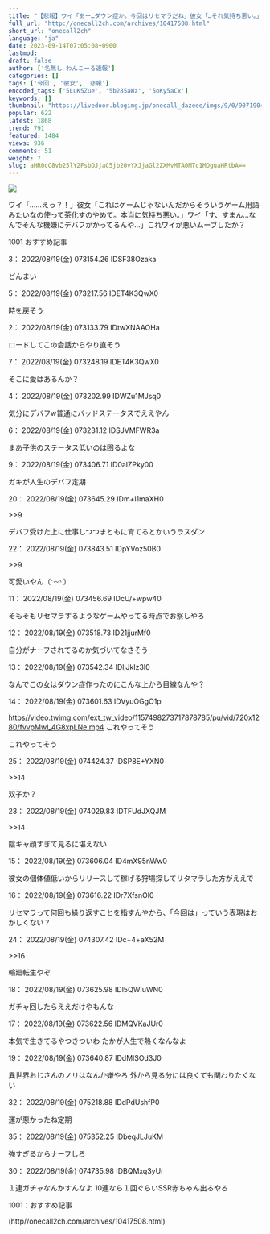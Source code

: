 ```yaml
---
title: "【悲報】ワイ「あー…ダウン症か。今回はリセマラだね」彼女「…それ気持ち悪い。」 "
full_url: "http://onecall2ch.com/archives/10417508.html"
short_url: "onecall2ch"
language: "ja"
date: 2023-09-14T07:05:08+0900
lastmod: 
draft: false
author: ['名無し わんこーる速報']
categories: []
tags: ['今回', '彼女', '悲報']
encoded_tags: ['5LuK5Zue', '5b285aWz', '5oKy5aCx']
keywords: []
thumbnail: "https://livedoor.blogimg.jp/onecall_dazeee/imgs/9/0/90719048.jpg"
popular: 622
latest: 1868
trend: 791
featured: 1484
views: 936
comments: 51
weight: 7
slug: aHR0cC8vb25lY2FsbDJjaC5jb20vYXJjaGl2ZXMvMTA0MTc1MDguaHRtbA==
---
```


![](https://livedoor.blogimg.jp/onecall_dazeee/imgs/9/0/90719048.jpg)

<div><p>ワイ「……えっ？！」彼女「これはゲームじゃないんだからそういうゲーム用語みたいなの使って茶化すのやめて。本当に気持ち悪い。」ワイ「す、すまん…なんでそんな機嫌にデバフかかってるんや…」これワイが悪いムーブしたか？</p> <p class='name2'> 1001 おすすめ記事</p> <p class='name2'>3： 2022/08/19(金) 073154.26 IDSF38Ozaka</p><p class='onecall'> どんまい </p> <p class='name2'>5： 2022/08/19(金) 073217.56 IDET4K3QwX0</p><p class='onecall'> 時を戻そう </p> <p class='name2'>2： 2022/08/19(金) 073133.79 IDtwXNAAOHa</p><p class='onecall'> ロードしてこの会話からやり直そう </p> <p class='name2'>7： 2022/08/19(金) 073248.19 IDET4K3QwX0</p><p class='onecall'> そこに愛はあるんか？ </p> <p class='name2'>4： 2022/08/19(金) 073202.99 IDWZu1MJsq0</p><p class='onecall'> 気分にデバフw普通にバッドステータスでええやん </p> <p class='name2'>6： 2022/08/19(金) 073231.12 IDSJVMFWR3a</p><p class='onecall'> まあ子供のステータス低いのは困るよな </p> <p class='name2'>9： 2022/08/19(金) 073406.71 ID0alZPky00</p><p class='onecall'> ガキが人生のデバフ定期 </p> <p class='name2'>20： 2022/08/19(金) 073645.29 IDm+l1maXH0</p><p class='onecall'> <p class='anchor'>>>9</p> デバフ受けた上に仕事しつつまともに育てるとかいうラスダン </p> <p class='name2'>22： 2022/08/19(金) 073843.51 IDpYVoz50B0</p><p class='onecall'> <p class='anchor'>>>9</p> 可愛いやん︎（◜𖥦◝ ） </p> <p class='name2'>11： 2022/08/19(金) 073456.69 IDcU/+wpw40</p><p class='onecall'> そもそもリセマラするようなゲームやってる時点でお察しやろ </p> <p class='name2'>12： 2022/08/19(金) 073518.73 ID21jjurMf0</p><p class='onecall'> 自分がナーフされてるのか気づいてなさそう </p> <p class='name2'>13： 2022/08/19(金) 073542.34 IDljJkIz3I0</p><p class='onecall'> なんでこの女はダウン症作ったのにこんな上から目線なんや？ </p> <p class='name2'>14： 2022/08/19(金) 073601.63 IDVyuOGgO1p</p><a href='https//video.twimg.com/ext_tw_video/1157498273717878785/pu/vid/720x1280/fvvpMwI_4G8xpLNe.mp4' target='_blank'>https//video.twimg.com/ext_tw_video/1157498273717878785/pu/vid/720x1280/fvvpMwI_4G8xpLNe.mp4</a> これやってそう <p>これやってそう</p> <p class='name2'>25： 2022/08/19(金) 074424.37 IDSP8E+YXN0</p><p class='onecall'> <p class='anchor'>>>14</p> 双子か？ </p> <p class='name2'>23： 2022/08/19(金) 074029.83 IDTFUdJXQJM</p><p class='onecall'> <p class='anchor'>>>14</p> 陰キャ顔すぎて見るに堪えない </p> <p class='name2'>15： 2022/08/19(金) 073606.04 ID4mX95nWw0</p><p class='onecall'> 彼女の個体値低いからリリースして稼げる狩場探してリタマラした方がええで </p> <p class='name2'>16： 2022/08/19(金) 073616.22 IDr7XfsnOl0</p><p class='onecall'> リセマラって何回も繰り返すことを指すんやから、「今回は」っていう表現はおかしくない？ </p> <p class='name2'>24： 2022/08/19(金) 074307.42 IDc+4+aX52M</p><p class='onecall'> <p class='anchor'>>>16</p> 輪廻転生やぞ </p> <p class='name2'>18： 2022/08/19(金) 073625.98 IDl5QWIuWN0</p><p class='onecall'> ガチャ回したらええだけやもんな </p> <p class='name2'>17： 2022/08/19(金) 073622.56 IDMQVKaJUr0</p><p class='onecall'> 本気で生きてるやつきついわ たかが人生で熱くなんなよ </p> <p class='name2'>19： 2022/08/19(金) 073640.87 IDdMlSOd3J0</p><p class='onecall'> 異世界おじさんのノリはなんか嫌やろ 外から見る分には良くても関わりたくない </p> <p class='name2'>32： 2022/08/19(金) 075218.88 IDdPdUshfP0</p><p class='onecall'> 運が悪かったね定期 </p> <p class='name2'>35： 2022/08/19(金) 075352.25 IDbeqJLJuKM</p><p class='onecall'> 強すぎるからナーフしろ </p> <p class='name2'>30： 2022/08/19(金) 074735.98 IDBQMxq3yUr</p><p class='onecall'> １連ガチャなんかすんなよ 10連なら１回ぐらいSSR赤ちゃん出るやろ </p> <p class='name2'>1001：おすすめ記事</p> </div>

(http//onecall2ch.com/archives/10417508.html)
